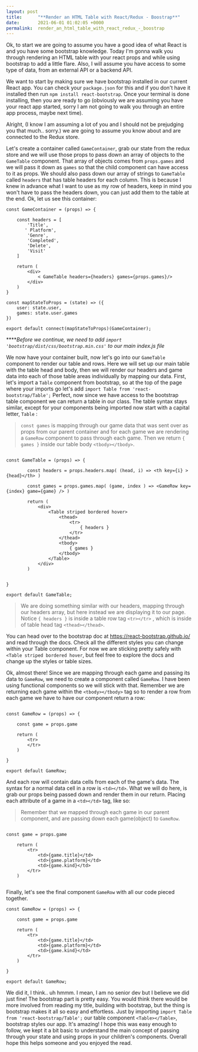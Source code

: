 ```yaml
---
layout: post
title:      "**Render an HTML Table with React/Redux - Boostrap**"
date:       2021-06-01 01:02:05 +0000
permalink:  render_an_html_table_with_react_redux_-_boostrap
---
```



Ok, to start we are going to assume you have a good idea of what React is and you have some bootstrap knowledge. Today I'm gonna walk you through rendering an HTML table with your react props and while using bootstrap to add a little flare. Also, I will assume you have access to some type of data, from an external API or a backend API.

We want to start by making sure we have bootstrap installed in our current React app. You can check your `package.json` for this and if you don't have it installed then run `npm install react-bootstrap`.  Once your terminal is done installing, then you are ready to go (obviously we are assuming you have your react app started, sorry I am not going to walk you through an entire app process, maybe next time).

Alright, (I know I am assuming a lot of you and I should not be prejudging you that much.. sorry.) we are going to assume you know about and are connected to the Redux store.

Let's create a container called `GameContainer`, grab our state from the redux store and we will use those props to pass down an array of objects to the `GameTable` component. That array of objects comes from `props.games` and we will pass it down as `games` so that the child component can have access to it as props. We should also pass down our array of strings to `GameTable` called `headers` that has table headers for each column. This is because I knew in advance what I want to use as my row of headers, keep in mind you won't have to pass the headers down, you can just add them to the table at the end. Ok, let us see this container:

```
const GameContainer = (props) => {

    const headers = [ 
        'Title', 
       ' Platform',
        'Genre',
        'Completed',
        'Delete',
        'Visit'
    ]

    return (
        <div>
            < GameTable headers={headers} games={props.games}/>
        </div>
    )
}

const mapStateToProps = (state) => ({
    user: state.user,
    games: state.user.games
})

export default connect(mapStateToProps)(GameContainer);
```




*****Before we continue, we need to add `import 'bootstrap/dist/css/bootstrap.min.css'`  to our main index.js file*

We now have your container built, now let's go into our `GameTable` component to render our table and rows. Here we will set up our main table with the table head and body, then we will render our headers and game data into each of those table areas individually by mapping our data. First, let's import a `Table` component from bootstrap, so at the top of the page where your imports go let's add `import Table from 'react-bootstrap/Table';` Perfect, now since we have access to the bootstrap table component we can return a table in our class. The table syntax stays similar, except for your components being imported now start with a capital letter, `Table` :


> `const games`  is mapping through our game data that was sent over as props from our parent container and for each game we are rendering a `GameRow` component to pass through each game. Then we return `{ games }` inside our table body `<tbody></tbody>`.

```

const GameTable = (props) => {

        const headers = props.headers.map( (head, i) => <th key={i} >{head}</th> ) 
				
        const games = props.games.map( (game, index ) => <GameRow key={index} game={game} /> )

        return (
            <div>
                <Table striped bordered hover>
                    <thead>
                        <tr>
                            { headers }
                        </tr>
                    </thead>
                    <tbody>
                        { games }
                    </tbody>
                </Table>
            </div>
        )


}

export default GameTable;

```

> We are doing something similar with our headers, mapping through our headers array, but here instead we are displaying it to our page. Notice `{ headers }` is inside a table row tag `<tr></tr>` , which is inside of table head tag `<thead></thead>`.


You can head over to the bootstrap doc at https://react-bootstrap.github.io/ and read through the docs. Check all the different styles you can change within your Table component. For now we are sticking pretty safely with `<Table striped bordered hover`, but feel free to explore the docs and change up the styles or table sizes.


Ok, almost there! Since we are mapping through each game and passing its data to `GameRow`, we need to create a component called `GameRow`. I have been using functional components so we will stick with that. Remember we are returning each game within the `<tbody></tbody>` tag so to render a row from each game we have to have our component return a row:

```

const GameRow = (props) => {

    const game = props.game
    
    return (
        <tr>
        </tr>
    )

}

export default GameRow;

```

And each row will contain data cells from each of the game's data. The syntax for a normal data cell in a row is `<td></td>`. What we will do here, is grab our props being passed down and render them in our return. Placing each attribute of a game in a `<td></td>` tag, like so:

> Remember that we mapped through each game in our parent component, and are passing down each game(object) to `GameRow`.

```

const game = props.game
    
    return (
        <tr>
            <td>{game.title}</td>
            <td>{game.platform}</td>
            <td>{game.kind}</td>
        </tr>
    )
		
```

Finally, let's see the final component `GameRow` with all our code pieced together.

```
const GameRow = (props) => {

    const game = props.game
    
    return (
        <tr>
            <td>{game.title}</td>
            <td>{game.platform}</td>
            <td>{game.kind}</td>
        </tr>
    )

}

export default GameRow;
```

We did it, I think.. uh hmmm. I mean, I am no senior dev but I believe we did just fine! The bootstrap part is pretty easy. You would think there would be more involved from reading my title, building with bootstrap, but the thing is bootstrap makes it all so easy and effortless. Just by importing `import Table from 'react-bootstrap/Table';` our table component `<Table></Table>`, bootstrap styles our app. It's amazing! I hope this was easy enough to follow, we kept it a bit basic to understand the main concept of passing through your state and using props in your children's components. Overall hope this helps someone and you enjoyed the read.
